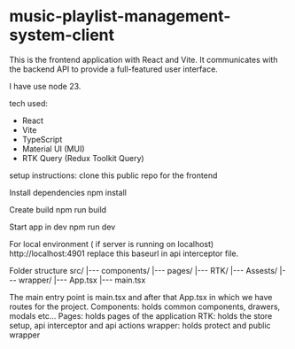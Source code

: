 # music-playlist-management-system-client

This is the frontend application with React and Vite. It communicates with the backend API to provide a full-featured user interface.

I have use node 23.

tech used:
- React
- Vite
- TypeScript
- Material UI (MUI)
- RTK Query (Redux Toolkit Query)

setup instructions:
clone this public repo for the frontend

Install dependencies
npm install

Create build
npm run build

Start app in dev
npm run dev

For local environment ( if server is running on localhost)
http://localhost:4901 replace this baseurl in api interceptor file.

Folder structure
src/
|--- components/
|--- pages/
|--- RTK/
|--- Assests/
|--- wrapper/
|--- App.tsx
|--- main.tsx

The main entry point is main.tsx and after that App.tsx in which we have routes for the project.
Components: holds common components, drawers, modals etc...
Pages: holds pages of the application
RTK: holds the store setup, api interceptor and api actions
wrapper: holds protect and public wrapper

